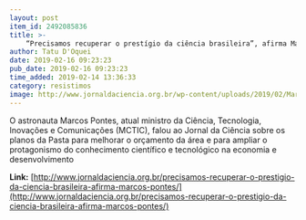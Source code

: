 ```yaml
---
layout: post
item_id: 2492085836
title: >-
    “Precisamos recuperar o prestígio da ciência brasileira”, afirma Marcos Pontes
author: Tatu D'Oquei
date: 2019-02-16 09:23:23
pub_date: 2019-02-16 09:23:23
time_added: 2019-02-14 13:36:33
category: resistimos
image: http://www.jornaldaciencia.org.br/wp-content/uploads/2019/02/Marcos-Pontes-Foto-Bruno-Peres-MCTIC.jpg
---
```


O astronauta Marcos Pontes, atual ministro da Ciência, Tecnologia, Inovações e Comunicações (MCTIC), falou ao Jornal da Ciência sobre os planos da Pasta para melhorar o orçamento da área e para ampliar o protagonismo do conhecimento científico e tecnológico na economia e desenvolvimento

**Link:** [http://www.jornaldaciencia.org.br/precisamos-recuperar-o-prestigio-da-ciencia-brasileira-afirma-marcos-pontes/](http://www.jornaldaciencia.org.br/precisamos-recuperar-o-prestigio-da-ciencia-brasileira-afirma-marcos-pontes/)

